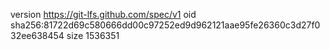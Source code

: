 version https://git-lfs.github.com/spec/v1
oid sha256:81722d69c580666dd00c97252ed9d962121aae95fe26360c3d27f032ee638454
size 1536351
